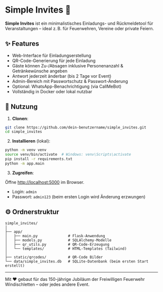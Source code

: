 # Simple Invites 🧾

**Simple Invites** ist ein minimalistisches Einladungs- und Rückmeldetool für Veranstaltungen – ideal z. B. für Feuerwehren, Vereine oder private Feiern.

## ✨ Features

- Web-Interface für Einladungserstellung
- QR-Code-Generierung für jede Einladung
- Gäste können Zu-/Absagen inklusive Personenanzahl & Getränkewünsche angeben
- Antwort jederzeit änderbar (bis 2 Tage vor Event)
- Admin-Bereich mit Passwortschutz & Passwort-Änderung
- Optional: WhatsApp-Benachrichtigung (via CallMeBot)
- Vollständig in Docker oder lokal nutzbar

## 🚀 Nutzung

1. **Clonen**:

```bash
git clone https://github.com/dein-benutzername/simple_invites.git
cd simple_invites
```

2. **Installieren** (lokal):

```bash
python -m venv venv
source venv/bin/activate  # Windows: venv\Scripts\activate
pip install -r requirements.txt
python -m app.main
```

3. **Zugreifen**:

Öffne [http://localhost:5000](http://localhost:5000) im Browser.

- Login: `admin`
- Passwort: `admin123` (beim ersten Login wird Änderung erzwungen)

## ⚙️ Ordnerstruktur

```
simple_invites/
│
├── app/
│   ├── main.py              # Flask-Anwendung
│   ├── models.py            # SQLAlchemy-Modelle
│   ├── qr_utils.py          # QR-Code-Erzeugung
│   └── templates/           # HTML-Templates (Tailwind)
│
├── static/qrcodes/          # QR-Code Bilder
└── data/simple_invites.db   # SQLite-Datenbank (beim ersten Start erstellt)
```

---

Mit ❤️ gebaut für das 150-jährige Jubiläum der Freiwilligen Feuerwehr Windischletten – oder jedes andere Event.
